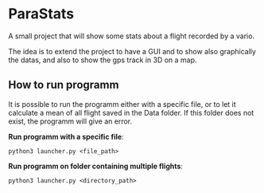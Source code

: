 # ParaStats

A small project that will show some stats about a flight recorded by a vario.

The idea is to extend the project to have a GUI and to show also graphically the datas, and also to show the gps track in 3D on a map.

## How to run programm

It is possible to run the programm either with a specific file, or to let it calculate a mean of all flight saved in the Data folder. If this folder does not exist, the programm will give an error.

**Run programm with a specific file**:

`python3 launcher.py <file_path>`

**Run programm on folder containing multiple flights**:

`python3 launcher.py <directory_path>`
